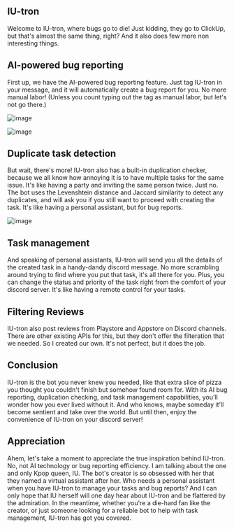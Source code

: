 ## IU-tron

Welcome to IU-tron, where bugs go to die! Just kidding, they go to ClickUp, but that's almost the same thing, right? And it also does few more non interesting things.

## AI-powered bug reporting

First up, we have the AI-powered bug reporting feature. Just tag IU-tron in your message, and it will automatically create a bug report for you. No more manual labor! (Unless you count typing out the tag as manual labor, but let's not go there.)

![image](https://user-images.githubusercontent.com/29358240/220906162-d1c5196b-1a2d-41d0-92a2-96c1130705e2.png)

![image](https://user-images.githubusercontent.com/29358240/220906463-358eb6e0-e1ce-4a62-bb3b-3a36474e82ba.png)


## Duplicate task detection

But wait, there's more! IU-tron also has a built-in duplication checker, because we all know how annoying it is to have multiple tasks for the same issue. It's like having a party and inviting the same person twice. Just no. The bot uses the Levenshtein distance and Jaccard similarity to detect any duplicates, and will ask you if you still want to proceed with creating the task. It's like having a personal assistant, but for bug reports.

![image](https://user-images.githubusercontent.com/29358240/220906742-1e9d564f-f00e-45d5-ac83-c32d7bb3891c.png)

## Task management

And speaking of personal assistants, IU-tron will send you all the details of the created task in a handy-dandy discord message. No more scrambling around trying to find where you put that task, it's all there for you. Plus, you can change the status and priority of the task right from the comfort of your discord server. It's like having a remote control for your tasks.

## Filtering Reviews

IU-tron also post reviews from Playstore and Appstore on Discord channels. There are other existing APIs for this, but they don't offer the filteration that we needed. So I created our own. It's not perfect, but it does the job.

## Conclusion

IU-tron is the bot you never knew you needed, like that extra slice of pizza you thought you couldn't finish but somehow found room for. With its AI bug reporting, duplication checking, and task management capabilities, you'll wonder how you ever lived without it. And who knows, maybe someday it'll become sentient and take over the world. But until then, enjoy the convenience of IU-tron on your discord server!

## Appreciation

Ahem, let's take a moment to appreciate the true inspiration behind IU-tron. No, not AI technology or bug reporting efficiency. I am talking about the one and only Kpop queen, IU. The bot's creator is so obsessed with her that they named a virtual assistant after her. Who needs a personal assistant when you have IU-tron to manage your tasks and bug reports? And I can only hope that IU herself will one day hear about IU-tron and be flattered by the admiration. In the meantime, whether you're a die-hard fan like the creator, or just someone looking for a reliable bot to help with task management, IU-tron has got you covered.
